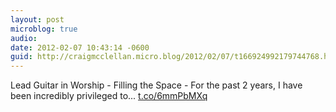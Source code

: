 ```yaml
---
layout: post
microblog: true
audio: 
date: 2012-02-07 10:43:14 -0600
guid: http://craigmcclellan.micro.blog/2012/02/07/t166924992179744768.html
---
```

Lead Guitar in Worship - Filling the Space - For the past 2 years, I have been incredibly privileged to... [t.co/6mmPbMXq](http://t.co/6mmPbMXq)
